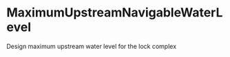 MaximumUpstreamNavigableWaterLevel
==================================

Design maximum upstream water level for the lock complex
